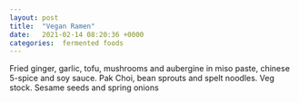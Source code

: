 ```yaml
---
layout: post
title:  "Vegan Ramen"
date:   2021-02-14 08:20:36 +0000
categories:  fermented foods
---
```



Fried ginger, garlic, tofu, mushrooms and aubergine in miso paste, chinese 5-spice and soy sauce.
Pak Choi, bean sprouts and spelt noodles. Veg stock.
Sesame seeds and spring onions